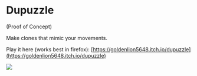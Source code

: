 # Dupuzzle

(Proof of Concept)

Make clones that mimic your movements.

Play it here (works best in firefox): [https://goldenlion5648.itch.io/dupuzzle](https://goldenlion5648.itch.io/dupuzzle)

![](https://user-images.githubusercontent.com/32916571/128018410-8f97a978-4ac2-43fa-b2b2-83bb2f2c38dc.png)
